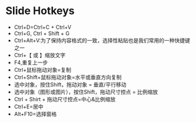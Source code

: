 # Slide Hotkeys

* Ctrl+D=Ctrl+C + Ctrl+V
* Ctrl+G, Ctrl + Shift + G
* Ctrl+Alt+V:为了保持内容格式的一致，选择性粘贴也是我们常用的一种快捷键之一
* Ctrl+【 或 】缩放文字
* F4,重复上一步
* Ctrl+鼠标拖动对象=复制
* Ctrl+Shift+鼠标拖动对象=水平或垂直方向复制
* 选中对象，按住Shift，拖动对象 = 垂直/平行移动
* 选中对象（图形或图片），按住Shift，拖动尺寸控点 = 比例缩放
* Ctrl + Shirt + 拖动尺寸控点=中心&比例缩放
* Ctrl+E=居中
* Alt+F10=选择窗格
